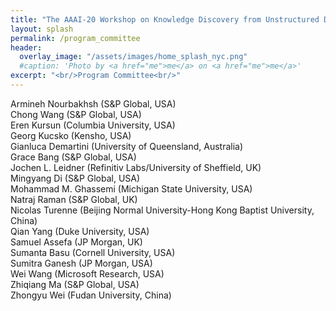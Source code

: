 ```yaml
---
title: "The AAAI-20 Workshop on Knowledge Discovery from Unstructured Data in Financial Services"
layout: splash
permalink: /program_committee
header:
  overlay_image: "/assets/images/home_splash_nyc.png"
  #caption: 'Photo by <a href="me">me</a> on <a href="me">me</a>'
excerpt: "<br/>Program Committee<br/>"
---
```

Armineh Nourbakhsh (S&P Global, USA)<br>
Chong Wang (S&P Global, USA)<br>
Eren Kursun (Columbia University, USA)<br>
Georg Kucsko (Kensho, USA)<br>
Gianluca Demartini (University of Queensland, Australia)<br>
Grace Bang (S&P Global, USA)<br>
Jochen L. Leidner (Refinitiv Labs/University of Sheffield, UK)<br>
Mingyang Di (S&P Global, USA)<br>
Mohammad M. Ghassemi (Michigan State University, USA)<br>
Natraj Raman (S&P Global, UK)<br>
Nicolas Turenne (Beijing Normal University-Hong Kong Baptist University, China)<br>
Qian Yang (Duke University, USA)<br>
Samuel Assefa (JP Morgan, UK)<br>
Sumanta Basu (Cornell University, USA)<br>
Sumitra Ganesh (JP Morgan, USA)<br>
Wei Wang (Microsoft Research, USA)<br>
Zhiqiang Ma (S&P Global, USA)<br>
Zhongyu Wei (Fudan University, China)
